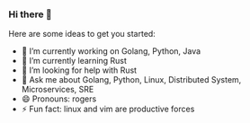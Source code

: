 ### Hi there 👋

<!--
**rogerogers/rogerogers** is a ✨ _special_ ✨ repository because its `README.md` (this file) appears on your GitHub profile.
-->
<!-- - 👯 I’m looking to collaborate on ... -->
<!-- - 📫 How to reach me: -->
<!-- - ⚡ Fun fact: -->
Here are some ideas to get you started:

- 🔭 I’m currently working on Golang, Python, Java
- 🌱 I’m currently learning Rust
- 🤔 I’m looking for help with Rust
- 💬 Ask me about Golang, Python, Linux, Distributed System, Microservices, SRE
- 😄 Pronouns: rogers
- ⚡ Fun fact: linux and vim are productive forces
